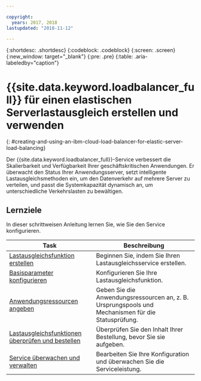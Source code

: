 ```yaml
---

copyright:
  years: 2017, 2018
lastupdated: "2018-11-12"

---
```


{:shortdesc: .shortdesc}
{:codeblock: .codeblock}
{:screen: .screen}
{:new_window: target="_blank"}
{:pre: .pre}
{:table: .aria-labeledby="caption"}

# {{site.data.keyword.loadbalancer_full}} für einen elastischen Serverlastausgleich erstellen und verwenden
{: #creating-and-using-an-ibm-cloud-load-balancer-for-elastic-server-load-balancing}

Der {{site.data.keyword.loadbalancer_full}}-Service verbessert die Skalierbarkeit und Verfügbarkeit Ihrer geschäftskritischen Anwendungen. Er überwacht den Status Ihrer Anwendungsserver, setzt intelligente Lastausgleichsmethoden ein, um den Datenverkehr auf mehrere Server zu verteilen, und passt die Systemkapazität dynamisch an, um unterschiedliche Verkehrslasten zu bewältigen. 

## Lernziele

In dieser schrittweisen Anleitung lernen Sie, wie Sie den Service konfigurieren.   


Task  | Beschreibung
------------- | -------------
[Lastausgleichsfunktion erstellen](/docs/infrastructure/loadbalancer-service?topic=loadbalancer-service-creating-an-ibm-cloud-load-balancer) | Beginnen Sie, indem Sie Ihren Lastausgleichsservice erstellen.
[Basisparameter konfigurieren](/docs/infrastructure/loadbalancer-service?topic=loadbalancer-service-configuring-ibm-cloud-load-balancer-parameters) | Konfigurieren Sie Ihre Lastausgleichsfunktion.
[Anwendungsressourcen angeben](/docs/infrastructure/loadbalancer-service?topic=loadbalancer-service-identifying-your-application-server-resources) | Geben Sie die Anwendungsressourcen an, z. B. Ursprungspools und Mechanismen für die Statusprüfung.
[Lastausgleichsfunktionen überprüfen und bestellen](/docs/infrastructure/loadbalancer-service?topic=loadbalancer-service-review-and-place-your-order) | Überprüfen Sie den Inhalt Ihrer Bestellung, bevor Sie sie aufgeben.
[Service überwachen und verwalten](/docs/infrastructure/loadbalancer-service?topic=loadbalancer-service-monitoring-and-managing-your-service) | Bearbeiten Sie Ihre Konfiguration und überwachen Sie die Serviceleistung.
